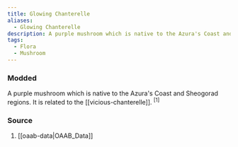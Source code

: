 ```yaml
---
title: Glowing Chanterelle
aliases:
  - Glowing Chanterelle
description: A purple mushroom which is native to the Azura's Coast and Sheogorad regions.
tags:
  - Flora
  - Mushroom
---
```

### Modded
A purple mushroom which is native to the Azura's Coast and Sheogorad regions. It is related to the [[vicious-chanterelle]]. <sup>[1]</sup>
### Source
1. [[oaab-data|OAAB_Data]]